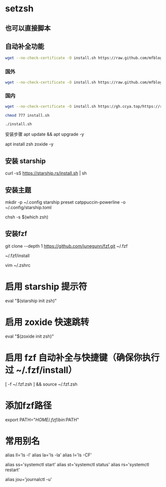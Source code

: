 # setzsh

## 也可以直接脚本

## 自动补全功能

```bash
wget --no-check-certificate -O install.sh https://raw.github.com/mfblog/setzsh/main/auto_zsh.sh
```

### 国外
```bash
wget --no-check-certificate -O install.sh https://raw.github.com/mfblog/setzsh/main/setup_zsh.sh
```

### 国内
```bash
wget --no-check-certificate -O install.sh https://gh.ccya.top/https://raw.github.com/mfblog/setzsh/main/setup_zsh.sh
```
```bash
chmod 777 install.sh
```
```bash
./install.sh
```
安装步骤
apt update && apt upgrade -y

apt install zsh zoxide -y

## 安装 starship
curl -sS https://starship.rs/install.sh | sh

## 安装主题
mkdir -p ~/.config
starship preset catppuccin-powerline -o ~/.config/starship.toml

chsh -s $(which zsh)

## 安装fzf
git clone --depth 1 https://github.com/junegunn/fzf.git ~/.fzf

~/.fzf/install

vim ~/.zshrc

# 启用 starship 提示符
eval "$(starship init zsh)"

# 启用 zoxide 快速跳转
eval "$(zoxide init zsh)"

# 启用 fzf 自动补全与快捷键（确保你执行过 ~/.fzf/install）
[ -f ~/.fzf.zsh ] && source ~/.fzf.zsh

# 添加fzf路径
export PATH="$HOME/.fzf/bin:$PATH"

# 常用别名
alias ll='ls -l'
alias la='ls -la'
alias l='ls -CF'

alias ss='systemctl start'
alias st='systemctl status'
alias rs='systemctl restart'

alias jou='journalctl -u'
